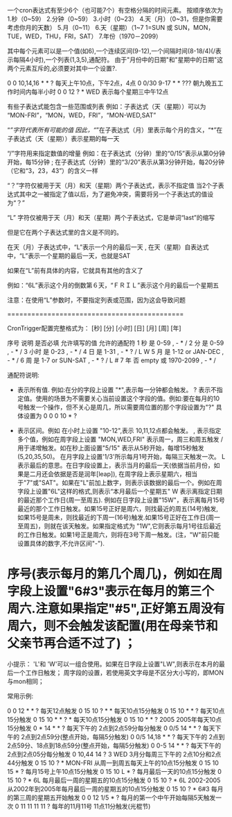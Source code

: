 一个cron表达式有至少6个（也可能7个）有空格分隔的时间元素。
按顺序依次为
1.秒（0~59）
2.分钟（0~59）
3.小时（0~23） 
4.天（月）（0~31，但是你需要考虑你月的天数）
5.月（0~11）
6.天（星期）（1~7 1=SUN 或 SUN，MON，TUE，WED，THU，FRI，SAT）
7.年份（1970－2099）

其中每个元素可以是一个值(如6),一个连续区间(9-12),一个间隔时间(8-18/4)(/表示每隔4小时),一个列表(1,3,5),通配符。
由于"月份中的日期"和"星期中的日期"这两个元素互斥的,必须要对其中一个设置?.

0 0 10,14,16 * * ? 每天上午10点，下午2点，4点
0 0/30 9-17 * * ??? 朝九晚五工作时间内每半小时
0 0 12 ? * WED 表示每个星期三中午12点

有些子表达式能包含一些范围或列表
例如：子表达式（天（星期））可以为 “MON-FRI”，“MON，WED，FRI”，“MON-WED,SAT”

“*”字符代表所有可能的值
因此，“*”在子表达式（月）里表示每个月的含义，“*”在子表达式（天（星期））表示星期的每一天

“/”字符用来指定数值的增量
例如：在子表达式（分钟）里的“0/15”表示从第0分钟开始，每15分钟 ;
在子表达式（分钟）里的“3/20”表示从第3分钟开始，每20分钟（它和“3，23，43”）的含义一样

“？”字符仅被用于天（月）和天（星期）两个子表达式，表示不指定值
当2个子表达式其中之一被指定了值以后，为了避免冲突，需要将另一个子表达式的值设为“？”

 

“L” 字符仅被用于天（月）和天（星期）两个子表达式，它是单词“last”的缩写

但是它在两个子表达式里的含义是不同的。

在天（月）子表达式中，“L”表示一个月的最后一天 ,
在天（星期）自表达式中，“L”表示一个星期的最后一天，也就是SAT

如果在“L”前有具体的内容，它就具有其他的含义了

例如：“6L”表示这个月的倒数第６天，“ＦＲＩＬ”表示这个月的最后一个星期五

注意：在使用“L”参数时，不要指定列表或范围，因为这会导致问题

============================================

CronTrigger配置完整格式为： [秒] [分] [小时] [日] [月] [周] [年]

 
 序号 	说明 	 是否必填 	 允许填写的值 	允许的通配符
 1 	    秒 	        是 	        0-59  	     , - * /
 2 	    分 	        是 	        0-59         , - * /
 3 	    小时 	    是 	        0-23 	     , - * /
 4 	    日 	        是 	        1-31 	     , - * ? / L W
 5 	    月 	        是 	    1-12 or JAN-DEC  , - * /
 6 	    周 	        是 	    1-7 or SUN-SAT 	 , - * ? / L #
 7 	    年 	        否 	    empty 或 1970-2099 	  , - * /

通配符说明:
* 表示所有值. 例如:在分的字段上设置 "*",表示每一分钟都会触发。
? 表示不指定值。使用的场景为不需要关心当前设置这个字段的值。例如:要在每月的10号触发一个操作，但不关心是周几，所以需要周位置的那个字段设置为"?" 具体设置为 0 0 0 10 * ?
- 表示区间。例如 在小时上设置 "10-12",表示 10,11,12点都会触发。
, 表示指定多个值，例如在周字段上设置 "MON,WED,FRI" 表示周一，周三和周五触发
/ 用于递增触发。如在秒上面设置"5/15" 表示从5秒开始，每增15秒触发(5,20,35,50)。 在月字段上设置'1/3'所示每月1号开始，每隔三天触发一次。
L 表示最后的意思。在日字段设置上，表示当月的最后一天(依据当前月份，如果是二月还会依据是否是润年[leap]), 在周字段上表示星期六，相当于"7"或"SAT"。如果在"L"前加上数字，则表示该数据的最后一个。例如在周字段上设置"6L"这样的格式,则表示“本月最后一个星期五" 
W 表示离指定日期的最近那个工作日(周一至周五). 例如在日字段上设置"15W"，表示离每月15号最近的那个工作日触发。如果15号正好是周六，则找最近的周五(14号)触发, 如果15号是周未，则找最近的下周一(16号)触发.如果15号正好在工作日(周一至周五)，则就在该天触发。如果指定格式为 "1W",它则表示每月1号往后最近的工作日触发。如果1号正是周六，则将在3号下周一触发。(注，"W"前只能设置具体的数字,不允许区间"-").
# 序号(表示每月的第几个周几)，例如在周字段上设置"6#3"表示在每月的第三个周六.注意如果指定"#5",正好第五周没有周六，则不会触发该配置(用在母亲节和父亲节再合适不过了) ；

小提示：
'L'和 'W'可以一组合使用。如果在日字段上设置"LW",则表示在本月的最后一个工作日触发；
周字段的设置，若使用英文字母是不区分大小写的，即MON 与mon相同；
        
常用示例:

 
0 0 12 * * ? 	每天12点触发
0 15 10 ? * * 	每天10点15分触发
0 15 10 * * ? 	每天10点15分触发
0 15 10 * * ? * 	每天10点15分触发
0 15 10 * * ? 2005 	2005年每天10点15分触发
0 * 14 * * ? 	每天下午的 2点到2点59分每分触发
0 0/5 14 * * ? 	每天下午的 2点到2点59分(整点开始，每隔5分触发)
0 0/5 14,18 * * ? 	每天下午的 2点到2点59分、18点到18点59分(整点开始，每隔5分触发)
0 0-5 14 * * ? 	每天下午的 2点到2点05分每分触发
0 10,44 14 ? 3 WED 	3月分每周三下午的 2点10分和2点44分触发
0 15 10 ? * MON-FRI 	从周一到周五每天上午的10点15分触发
0 15 10 15 * ? 	每月15号上午10点15分触发
0 15 10 L * ? 	每月最后一天的10点15分触发
0 15 10 ? * 6L 	每月最后一周的星期五的10点15分触发
0 15 10 ? * 6L 2002-2005 	从2002年到2005年每月最后一周的星期五的10点15分触发
0 15 10 ? * 6#3 	每月的第三周的星期五开始触发
0 0 12 1/5 * ? 	每月的第一个中午开始每隔5天触发一次
0 11 11 11 11 ? 	每年的11月11号 11点11分触发(光棍节)